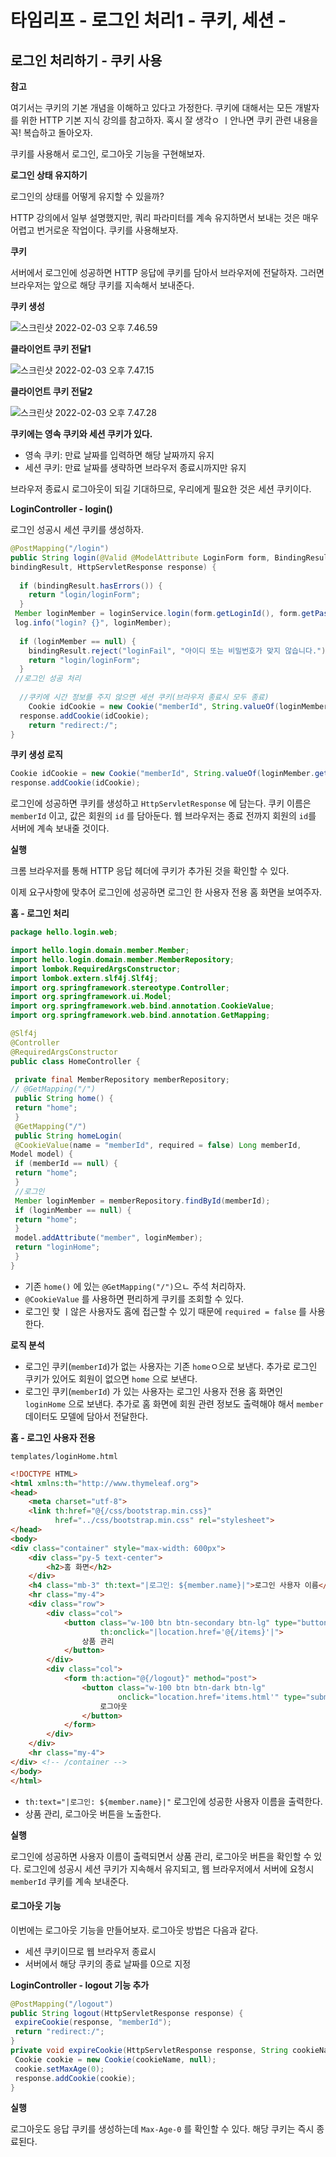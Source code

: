 # 타임리프 - 로그인 처리1 - 쿠키, 세션 - 



## 로그인 처리하기 - 쿠키 사용

**참고**

여기서는 쿠키의 기본 개념을 이해하고 있다고 가정한다. 쿠키에 대해서는 모든 개발자를 위한 HTTP 기본 지식 강의를 참고하자. 혹시 잘 생각ㅇ ㅣ안나면 쿠키 관련 내용을 꼭! 복습하고 돌아오자.



쿠키를 사용해서 로그인, 로그아웃 기능을 구현해보자.



**로그인 상태 유지하기**

로그인의 상태를 어떻게 유지할 수 있을까?

HTTP 강의에서 일부 설명했지만, 쿼리 파라미터를 계속 유지하면서 보내는 것은 매우 어렵고 번거로운 작업이다. 쿠키를 사용해보자.



**쿠키**

서버에서 로그인에 성공하면 HTTP 응답에 쿠키를 담아서 브라우저에 전달하자. 그러면 브라우저는 앞으로 해당 쿠키를 지속해서 보내준다.

**쿠키 생성**

![스크린샷 2022-02-03 오후 7.46.59](../md-images/%E1%84%89%E1%85%B3%E1%84%8F%E1%85%B3%E1%84%85%E1%85%B5%E1%86%AB%E1%84%89%E1%85%A3%E1%86%BA%202022-02-03%20%E1%84%8B%E1%85%A9%E1%84%92%E1%85%AE%207.46.59.png)



**클라이언트 쿠키 전달1**

![스크린샷 2022-02-03 오후 7.47.15](../md-images/%E1%84%89%E1%85%B3%E1%84%8F%E1%85%B3%E1%84%85%E1%85%B5%E1%86%AB%E1%84%89%E1%85%A3%E1%86%BA%202022-02-03%20%E1%84%8B%E1%85%A9%E1%84%92%E1%85%AE%207.47.15.png)



**클라이언트 쿠키 전달2**

![스크린샷 2022-02-03 오후 7.47.28](../md-images/%E1%84%89%E1%85%B3%E1%84%8F%E1%85%B3%E1%84%85%E1%85%B5%E1%86%AB%E1%84%89%E1%85%A3%E1%86%BA%202022-02-03%20%E1%84%8B%E1%85%A9%E1%84%92%E1%85%AE%207.47.28.png)



**쿠키에는 영속 쿠키와 세션 쿠키가 있다.**

* 영속 쿠키: 만료 날짜를 입력하면 해당 날짜까지 유지
* 세션 쿠키: 만료 날짜를 생략하면 브라우저 종료시까지만 유지

브라우저 종료시 로그아웃이 되길 기대하므로, 우리에게 필요한 것은 세션 쿠키이다.



**LoginController - login()**

로그인 성공시 세션 쿠키를 생성하자.

```java
@PostMapping("/login")
public String login(@Valid @ModelAttribute LoginForm form, BindingResult 
bindingResult, HttpServletResponse response) {
 
  if (bindingResult.hasErrors()) {
    return "login/loginForm";
  }
 Member loginMember = loginService.login(form.getLoginId(), form.getPassword());
 log.info("login? {}", loginMember);
 
  if (loginMember == null) {
    bindingResult.reject("loginFail", "아이디 또는 비밀번호가 맞지 않습니다.");
    return "login/loginForm";
  }
 //로그인 성공 처리
 
  //쿠키에 시간 정보를 주지 않으면 세션 쿠키(브라우저 종료시 모두 종료)
 	Cookie idCookie = new Cookie("memberId", String.valueOf(loginMember.getId()));
  response.addCookie(idCookie);
 	return "redirect:/";
}
```



**쿠키 생성 로직**

```java
Cookie idCookie = new Cookie("memberId", String.valueOf(loginMember.getId()));
response.addCookie(idCookie);
```

로그인에 성공하면 쿠키를 생성하고 `HttpServletResponse` 에 담는다. 쿠키 이름은 `memberId` 이고, 값은 회원의 `id` 를 담아둔다. 웹 브라우저는 종료 전까지 회원의 `id`를 서버에 계속 보내줄 것이다.



**실행**

크롬 브라우저를 통해 HTTP 응답 헤더에 쿠키가 추가된 것을 확인할 수 있다.

이제 요구사항에 맞추어 로그인에 성공하면 로그인 한 사용자 전용 홈 화면을 보여주자.



**홈 - 로그인 처리**

```java
package hello.login.web;

import hello.login.domain.member.Member;
import hello.login.domain.member.MemberRepository;
import lombok.RequiredArgsConstructor;
import lombok.extern.slf4j.Slf4j;
import org.springframework.stereotype.Controller;
import org.springframework.ui.Model;
import org.springframework.web.bind.annotation.CookieValue;
import org.springframework.web.bind.annotation.GetMapping;

@Slf4j
@Controller
@RequiredArgsConstructor
public class HomeController {
 
 private final MemberRepository memberRepository;
// @GetMapping("/")
 public String home() {
 return "home";
 }
 @GetMapping("/")
 public String homeLogin(
 @CookieValue(name = "memberId", required = false) Long memberId,
Model model) {
 if (memberId == null) {
 return "home";
 }
 //로그인
 Member loginMember = memberRepository.findById(memberId);
 if (loginMember == null) {
 return "home";
 }
 model.addAttribute("member", loginMember);
 return "loginHome";
 }
}
```

* 기존 `home()` 에 있는 `@GetMapping("/")`으ㄴ 주석 처리하자.
* `@CookieValue` 를 사용하면 편리하게 쿠키를 조회할 수 있다.
* 로그인 핮 ㅣ않은 사용자도 홈에 접근할 수 있기 때문에 `required = false` 를 사용한다.



**로직 분석**

* 로그인 쿠키(`memberId`)가 없는 사용자는 기존 `home`ㅇ으로 보낸다. 추가로 로그인 쿠키가 있어도 회원이 없으면 `home` 으로 보낸다.
* 로그인 쿠키(`memberId`) 가 있는 사용자는 로그인 사용자 전용 홈 화면인 `loginHome` 으로 보낸다. 추가로 홈 화면에 회원 관련 정보도 출력해야 해서 `member` 데이터도 모델에 담아서 전달한다.



**홈 - 로그인 사용자 전용**

`templates/loginHome.html`

```html
<!DOCTYPE HTML>
<html xmlns:th="http://www.thymeleaf.org">
<head>
    <meta charset="utf-8">
    <link th:href="@{/css/bootstrap.min.css}"
          href="../css/bootstrap.min.css" rel="stylesheet">
</head>
<body>
<div class="container" style="max-width: 600px">
    <div class="py-5 text-center">
        <h2>홈 화면</h2>
    </div>
    <h4 class="mb-3" th:text="|로그인: ${member.name}|">로그인 사용자 이름</h4>
    <hr class="my-4">
    <div class="row">
        <div class="col">
            <button class="w-100 btn btn-secondary btn-lg" type="button"
                    th:onclick="|location.href='@{/items}'|">
                상품 관리
            </button>
        </div>
        <div class="col">
            <form th:action="@{/logout}" method="post">
                <button class="w-100 btn btn-dark btn-lg"
                        onclick="location.href='items.html'" type="submit">
                    로그아웃
                </button>
            </form>
        </div>
    </div>
    <hr class="my-4">
</div> <!-- /container -->
</body>
</html>
```

* `th:text="|로그인: ${member.name}|"` 로그인에 성공한 사용자 이름을 출력한다.
* 상품 관리, 로그아웃 버튼을 노출한다.



**실행**

로그인에 성공하면 사용자 이름이 출력되면서 상품 관리, 로그아웃 버튼을 확인할 수 있다. 로그인에 성공시 세션 쿠키가 지속해서 유지되고, 웹 브라우저에서 서버에 요청시 `memberId` 쿠키를 계속 보내준다.





#### **로그아웃 기능**

이번에는 로그아웃 기능을 만들어보자. 로그아웃 방법은 다음과 같다.

* 세션 쿠키이므로 웹 브라우저 종료시
* 서버에서 해당 쿠키의 종료 날짜를 0으로 지정



**LoginController - logout 기능 추가**

```java
@PostMapping("/logout")
public String logout(HttpServletResponse response) {
 expireCookie(response, "memberId");
 return "redirect:/";
}
private void expireCookie(HttpServletResponse response, String cookieName) {
 Cookie cookie = new Cookie(cookieName, null);
 cookie.setMaxAge(0);
 response.addCookie(cookie);
}

```

**실행**

로그아웃도 응답 쿠키를 생성하는데 `Max-Age-0` 를 확인할 수 있다. 해당 쿠키는 즉시 종료된다.
